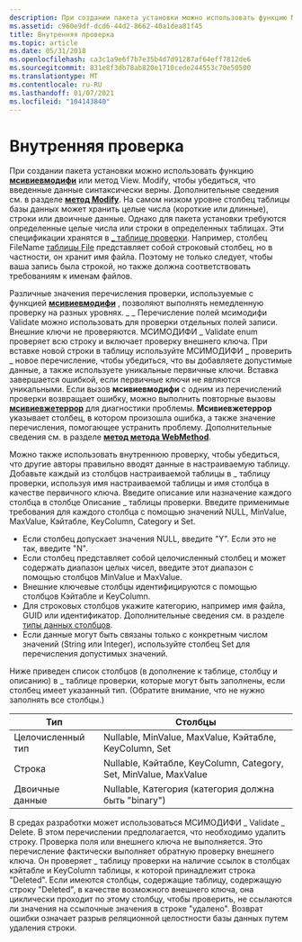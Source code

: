```yaml
---
description: При создании пакета установки можно использовать функцию Мсивиевмодифи или метод View. Modify, чтобы убедиться, что введенные данные синтаксически верны.
ms.assetid: c960e9df-dcd6-44d2-8662-40a1dea81f45
title: Внутренняя проверка
ms.topic: article
ms.date: 05/31/2018
ms.openlocfilehash: ca3c1a9e6f7b7e35b4d7d91287af64eff7812de6
ms.sourcegitcommit: 831e8f3db78ab820e1710cede244553c70e50500
ms.translationtype: MT
ms.contentlocale: ru-RU
ms.lasthandoff: 01/07/2021
ms.locfileid: "104143840"
---
```

# <a name="internal-validation"></a>Внутренняя проверка

При создании пакета установки можно использовать функцию [**мсивиевмодифи**](/windows/desktop/api/Msiquery/nf-msiquery-msiviewmodify) или метод View. Modify, чтобы убедиться, что введенные данные синтаксически верны. Дополнительные сведения см. в разделе [**метод Modify**](view-modify.md). На самом низком уровне столбец таблицы базы данных может хранить целые числа (короткие или длинные), строки или двоичные данные. Однако для пакета установки требуются определенные целые числа или строки в определенных таблицах. Эти спецификации хранятся в [ \_ таблице проверки](-validation-table.md). Например, столбец FileName [таблицы File](file-table.md) представляет собой строковый столбец, но в частности, он хранит имя файла. Поэтому не только следует, чтобы ваша запись была строкой, но также должна соответствовать требованиям к именам файлов.

Различные значения перечисления проверки, используемые с функцией [**мсивиевмодифи**](/windows/desktop/api/Msiquery/nf-msiquery-msiviewmodify) , позволяют выполнять немедленную проверку на разных уровнях. \_ \_ Перечисление полей мсимодифи Validate можно использовать для проверки отдельных полей записи. Внешние ключи не проверяются. МСИМОДИФИ \_ Validate enum проверяет всю строку и включает проверку внешнего ключа. При вставке новой строки в таблицу используйте МСИМОДИФИ \_ проверить \_ новое перечисление, чтобы убедиться, что вы добавляете допустимые данные, а также используете уникальные первичные ключи. Вставка завершается ошибкой, если первичные ключи не являются уникальными. Если вызов **мсивиевмодифи** с одним из перечислений проверки возвращает ошибку, можно выполнить повторные вызовы [**мсивиевжетеррор**](/windows/desktop/api/Msiquery/nf-msiquery-msiviewgeterrora) для диагностики проблемы. **Мсивиевжетеррор** указывает столбец, в котором произошла ошибка, а также значение перечисления, помогающее устранить проблему. Дополнительные сведения см. в разделе [**метод метода WebMethod**](view-geterror.md).

Можно также использовать внутреннюю проверку, чтобы убедиться, что другие авторы правильно вводят данные в настраиваемую таблицу. Добавьте каждый из столбцов настраиваемой таблицы в \_ таблицу проверки, используя имя настраиваемой таблицы и имя столбца в качестве первичного ключа. Введите описание или назначение каждого столбца в столбце Описание \_ таблицы проверки. Введите применимые требования для каждого столбца с помощью значений NULL, MinValue, MaxValue, Кэйтабле, KeyColumn, Category и Set.

-   Если столбец допускает значения NULL, введите "Y". Если это не так, введите "N".
-   Если столбец представляет собой целочисленный столбец и может содержать диапазон целых чисел, введите этот диапазон с помощью столбцов MinValue и MaxValue.
-   Внешние ключевые столбцы идентифицируются с помощью столбцов Кэйтабле и KeyColumn.
-   Для строковых столбцов укажите категорию, например имя файла, GUID или идентификатор. Дополнительные сведения см. в разделе [типы данных столбцов](column-data-types.md).
-   Если данные могут быть связаны только с конкретным числом значений (String или Integer), используйте столбец Set для перечисления допустимых значений.

Ниже приведен список столбцов (в дополнение к таблице, столбцу и описанию) в \_ таблице проверки, которые могут быть заполнены, если столбец имеет указанный тип. (Обратите внимание, что не нужно заполнять все столбцы.)



| Тип    | Столбцы                                                          |
|---------|------------------------------------------------------------------|
| Целочисленный тип | Nullable, MinValue, MaxValue, Кэйтабле, KeyColumn, Set           |
| Строка  | Nullable, Кэйтабле, KeyColumn, Category, Set, MinValue, MaxValue |
| Двоичные данные  | Nullable, Категория (категория должна быть "binary")                   |



 

В средах разработки может использоваться МСИМОДИФИ \_ Validate \_ Delete. В этом перечислении предполагается, что необходимо удалить строку. Проверка поля или внешнего ключа не выполняется. Это перечисление фактически выполняет обратную проверку внешнего ключа. Он проверяет \_ таблицу проверки на наличие ссылок в столбцах кэйтабле и KeyColumn таблицы, к которой принадлежит строка "Deleted". Если имеются столбцы, содержащие таблицу, содержащую строку "Deleted", в качестве возможного внешнего ключа, она циклически проходит по этому столбцу, чтобы проверить, не ссылаются ли значения на ссылочные значения в строке "удалено". Возврат ошибки означает разрыв реляционной целостности базы данных путем удаления строки.

 

 



